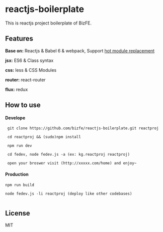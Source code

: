 # reactjs-boilerplate

This is reactjs project boilerplate of BizFE.

## Features

**Base on:** Reactjs & Babel 6 & webpack, Support [hot module replacement](https://webpack.github.io/docs/webpack-dev-middleware.html)

**jsx:** ES6 & Class syntax

**css:** less & CSS Modules

**router:** react-router

**flux:** redux


## How to use 

#### Develope
```shell
 git clone https://github.com/bizfe/reactjs-boilerplate.git reactproj

 cd reactproj && (sudo)npm install 

 npm run dev

 cd fedev, node fedev.js -a (ex: kg.reactproj reactproj)

 open your broswer visit (http://xxxxx.com/home) and enjoy~
```

#### Production
```
npm run build

node fedev.js -li reactproj (deploy like other codebases)
	
```

## License

MIT
